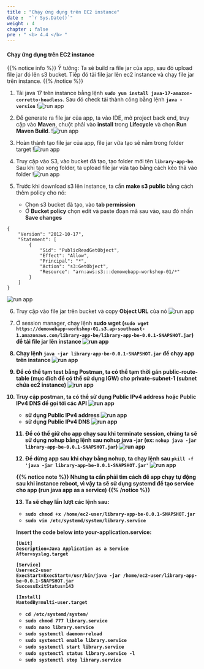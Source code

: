 ```yaml
---
title : "Chạy ứng dụng trên EC2 instance"
date :  "`r Sys.Date()`" 
weight : 4
chapter : false
pre : " <b> 4.4 </b> "
---
```


#### Chạy ứng dụng trên EC2 instance

{{% notice info %}}
Ý tưởng: Ta sẽ build ra file jar của app, sau đó upload file jar đó lên s3 bucket. Tiếp đó tải file jar lên ec2 instance và chạy file jar trên instance.
{{% /notice %}}

1. Tải java 17 trên instance bằng lệnh **`sudo yum install java-17-amazon-corretto-headless`**. Sau đó check tải thành công bằng lệnh **`java -version`**
!![run app](/images/4-4/01.png?width=50pc)

2. Để generate ra file jar của app, ta vào IDE, mở project back end, truy cập vào **Maven**, chuột phải vào **install** trong **Lifecycle** và chọn **Run Maven Build**.
!![run app](/images/4-4/02.png?width=50pc)

3. Hoàn thành tạo file jar của app, file jar vừa tạo sẽ nằm trong folder target
!![run app](/images/4-4/03.png?width=50pc)

4. Truy cập vào S3, vào bucket đã tạo, tạo folder mới tên **`library-app-be`**. Sau khi tạo xong folder, ta upload file jar vừa tạo bằng cách kéo thả vào folder
!![run app](/images/4-4/04.png?width=50pc)

5. Trước khi download s3 lên instance, ta cần **make s3 public** bằng cách thêm policy cho nó:
   - Chọn s3 bucket đã tạo, vào **tab permission**
   - Ở **Bucket policy** chọn edit và paste đoạn mã sau vào, sau đó nhấn **Save changes**
```
{
    "Version": "2012-10-17",
    "Statement": [
        {
            "Sid": "PublicReadGetObject",
            "Effect": "Allow",
            "Principal": "*",
            "Action": "s3:GetObject",
            "Resource": "arn:aws:s3:::demowebapp-workshop-01/*"
        }
    ]
}
```
![run app](/images/4-4/05.png?width=50pc)

6. Truy cập vào file jar trên bucket và copy **Object URL** của nó
![run app](/images/4-4/06.png?width=50pc)

7. Ở session manager, chạy lệnh **sudo wget <Object URL>** (**`sudo wget https://demowebapp-workshop-01.s3.ap-southeast-1.amazonaws.com/library-app-be/library-app-be-0.0.1-SNAPSHOT.jar`**) để tải file jar lên instance
![run app](/images/4-4/07.png?width=50pc)

8. Chạy lệnh **`java -jar library-app-be-0.0.1-SNAPSHOT.jar`** để chạy app trên instance
![run app](/images/4-4/08.png?width=50pc)

9. Để có thể tạm test bằng **Postman**, ta có thể tạm thời gán **public-route-table** (mục đích để có thể sử dụng IGW) cho **private-subnet-1** (subnet chứa ec2 instance)
![run app](/images/4-4/09.png?width=50pc)

10. Truy cập postman, ta có thể sử dụng **Public IPv4 address** hoặc **Public IPv4 DNS** để gọi tới các API
![run app](/images/4-4/10.png?width=50pc)
   - sử dụng **Public IPv4 address**
![run app](/images/4-4/11.png?width=50pc)
   - sử dụng **Public IPv4 DNS**
![run app](/images/4-4/12.png?width=50pc)

11. Để có thể giữ cho app chạy sau khi terminate session, chúng ta sẽ sử dụng nohup bằng lệnh sau **nohup java -jar <jar file name>** (ex: **`nohup java -jar library-app-be-0.0.1-SNAPSHOT.jar`**)
![run app](/images/4-4/13.png?width=50pc)

12. Để dừng app sau khi chạy bằng nohup, ta chạy lệnh sau **`pkill -f 'java -jar library-app-be-0.0.1-SNAPSHOT.jar'`**
![run app](/images/4-4/14.png?width=50pc)

{{% notice note %}}
Nhưng ta cần phải tìm cách để app chạy tự động sau khi instance reboot, vì vậy ta sẽ sử dụng **systemd** để tạo service cho app (run java app as a service)
{{% /notice %}}

13. Ta sẽ chạy lần lượt các lệnh sau:
   - **`sudo chmod +x /home/ec2-user/library-app-be-0.0.1-SNAPSHOT.jar`**
   - **`sudo vim /etc/systemd/system/library.service`**	

**Insert the code below into your-application.service:**

```
[Unit]
Description=Java Application as a Service
After=syslog.target

[Service]
User=ec2-user
ExecStart=ExecStart=/usr/bin/java -jar /home/ec2-user/library-app-be-0.0.1-SNAPSHOT.jar
SuccessExitStatus=143

[Install]
WantedBy=multi-user.target
```
   - **`cd /etc/systemd/system/`**
   - **`sudo chmod 777 library.service`**
   - **`sudo nano library.service`**
   - **`sudo systemctl daemon-reload`**
   - **`sudo systemctl enable library.service`**
   - **`sudo systemctl start library.service`**
   - **`sudo systemctl status library.service -l`**
   - **`sudo systemctl stop library.service`**